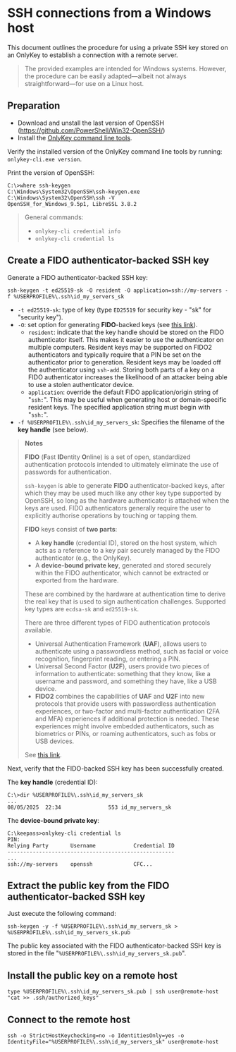 # SSH connections from a Windows host

This document outlines the procedure for using a private SSH key stored on an OnlyKey to establish a connection with a remote server.

> The provided examples are intended for Windows systems. However, the procedure can be easily adapted—albeit not always straightforward—for use on a Linux host.

## Preparation

* Download and unstall the last version of OpenSSH (https://github.com/PowerShell/Win32-OpenSSH/)
* Install the [OnlyKey command line tools](https://docs.onlykey.io/command-line.html).

Verify the installed version of the OnlyKey command line tools by running: `onlykey-cli.exe version`.

Print the version of OpenSSH:

	C:\>where ssh-keygen
	C:\Windows\System32\OpenSSH\ssh-keygen.exe
	C:\Windows\System32\OpenSSH\ssh -V
	OpenSSH_for_Windows_9.5p1, LibreSSL 3.8.2

> General commands:
> * `onlykey-cli credential info`
> * `onlykey-cli credential ls`

## Create a FIDO authenticator-backed SSH key

Generate a FIDO authenticator-backed SSH key:

	ssh-keygen -t ed25519-sk -O resident -O application=ssh://my-servers -f %USERPROFILE%\.ssh\id_my_servers_sk

* `-t ed25519-sk`: type of key (type `ED25519` for security key - "sk" for "security key").
* `-O`: set option for generating **FIDO**-backed keys (see [this link](https://man.openbsd.org/ssh-keygen#FIDO_AUTHENTICATOR)).
  * `resident`: indicate that the key handle should be stored on the FIDO authenticator itself. 
    This makes it easier to use the authenticator on multiple computers. Resident keys may be 
    supported on FIDO2 authenticators and typically require that a PIN be set on the authenticator
    prior to generation. Resident keys may be loaded off the authenticator using `ssh-add`. 
    Storing both parts of a key on a FIDO authenticator increases the likelihood of an attacker 
    being able to use a stolen authenticator device.
  * `application`: override the default FIDO application/origin string of "`ssh:`". This may be useful 
    when generating host or domain-specific resident keys. The specified application string must 
    begin with "`ssh:`".
* `-f %USERPROFILE%\.ssh\id_my_servers_sk`: Specifies the filename of the **key handle** (see below).

> **Notes**
>
> **FIDO** (**F**ast **ID**entity **O**nline) is a set of open, standardized authentication protocols intended to ultimately eliminate the use of passwords for authentication.
>
> `ssh-keygen` is able to generate **FIDO** authenticator-backed keys, after which they may be used 
> much like any other key type supported by OpenSSH, so long as the hardware authenticator is 
> attached when the keys are used. FIDO authenticators generally require the user to explicitly
> authorise operations by touching or tapping them.
>
> **FIDO** keys consist of **two parts**:
> * A **key handle** (credential ID), stored on the host system, which acts as a reference to a key pair securely managed by the FIDO authenticator (e.g., the OnlyKey).
> * A **device-bound private key**, generated and stored securely within the FIDO authenticator, which cannot be extracted or exported from the hardware.
>
> These are combined by the hardware at authentication time to derive the real key that is used to 
> sign authentication challenges. Supported key types are `ecdsa-sk` and `ed25519-sk`.
>
> There are three different types of FIDO authentication protocols available.
> - Universal Authentication Framework (**UAF**), allows users to authenticate using a passwordless method, such as facial or voice recognition, fingerprint reading, or entering a PIN.
> - Universal Second Factor (**U2F**), users provide two pieces of information to authenticate: something that they know, like a username and password, and something they have, like a USB device.
> - **FIDO2** combines the capabilities of **UAF** and **U2F** into new protocols that provide users with passwordless authentication experiences, or two-factor and multi-factor authentication (2FA and MFA) experiences if additional protection is needed. These experiences might involve embedded authenticators, such as biometrics or PINs, or roaming authenticators, such as fobs or USB devices.
>
> See [this link](https://www.pingidentity.com/en/resources/identity-fundamentals/authentication/passwordless-authentication/fido.html).


Next, verify that the FIDO-backed SSH key has been successfully created.

The **key handle** (credential ID):

	C:\>dir %USERPROFILE%\.ssh\id_my_servers_sk
	...
	08/05/2025  22:34               553 id_my_servers_sk

The **device-bound private key**:

	C:\keepass>onlykey-cli credential ls
	PIN:
	Relying Party       Username            Credential ID
	-----------------------------------------------------
	...
	ssh://my-servers    openssh             CFC...

## Extract the public key from the FIDO authenticator-backed SSH key

Just execute the following command:

	ssh-keygen -y -f %USERPROFILE%\.ssh\id_my_servers_sk > %USERPROFILE%\.ssh\id_my_servers_sk.pub

The public key associated with the FIDO authenticator-backed SSH key is stored in the file "`%USERPROFILE%\.ssh\id_my_servers_sk.pub`".

## Install the public key on a remote host

	type %USERPROFILE%\.ssh\id_my_servers_sk.pub | ssh user@remote-host "cat >> .ssh/authorized_keys"

## Connect to the remote host

	ssh -o StrictHostKeychecking=no -o IdentitiesOnly=yes -o IdentityFile="%USERPROFILE%\.ssh\id_my_servers_sk" user@remote-host

